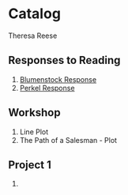 # Catalog

Theresa Reese

## Responses to Reading
 1. [Blumenstock Response](https://github.com/theresareese/workshop/blob/master/blumenstock.md)
 2. [Perkel Response](https://github.com/theresareese/workshop/blob/master/perkel.md)

## Workshop

1. Line Plot
2. The Path of a Salesman - Plot

## Project 1

1.
